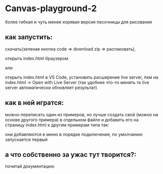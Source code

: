 # Canvas-playground-2
более гибкая и чуть менее корявая версия песочницы для рисования

## как запустить: 
скачать(зеленая кнопка code => download zip => распаковать), 

открыть index.html браузером 

или 

открыть index.html в VS Code, установить расширение live server, пкм на index.html -> Open with Live Server (так удобнее что-то менять тк live server автоматически обновляет результат)

## как в ней игратся:
можно переписать один из примеров, но лучше создать свой (можно на основе другого примера) в отдельном файле и добавить его на страницу index.html к другим примерам типа так: <script src="examples/мой пример.js"></script>

они добавляются в меню в порядке подключения, по умолчанию запускается первый

## а что собственно за ужас тут творится?:
почитай документацию
  


